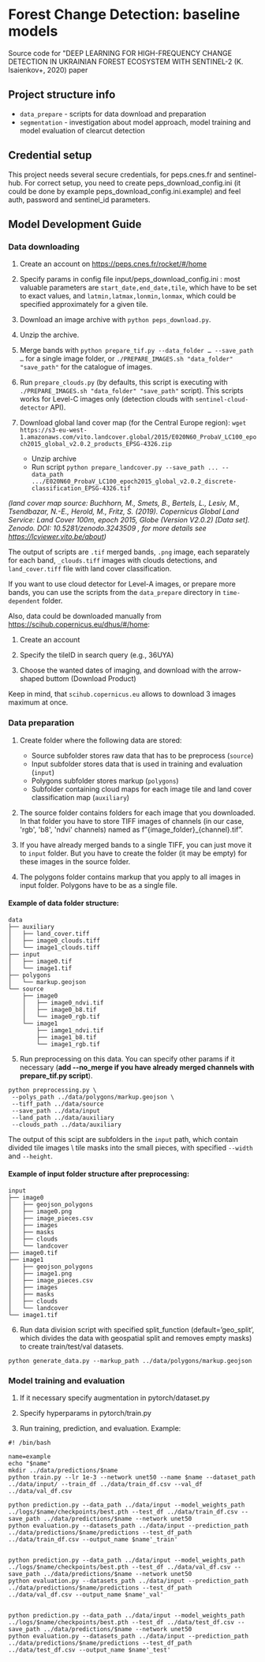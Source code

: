 # Forest Change Detection: baseline models

Source code for "DEEP LEARNING FOR HIGH-FREQUENCY CHANGE DETECTION IN UKRAINIAN FOREST ECOSYSTEM WITH SENTINEL-2 (K. Isaienkov+, 2020) paper

## Project structure info
 * `data_prepare` - scripts for data download and preparation
 * `segmentation` - investigation about model approach, model training and model evaluation of clearcut detection

## Credential setup

This project needs several secure credentials, for peps.cnes.fr and sentinel-hub.
For correct setup, you need to create peps_download_config.ini (it could be done by example peps_download_config.ini.example) and feel auth, password and sentinel_id parameters.

## Model Development Guide
### Data downloading

1) Create an account on https://peps.cnes.fr/rocket/#/home

2) Specify params in config file input/peps_download_config.ini : most valuable parameters are `start_date,end_date,tile`, which have to be set to exact values, and `latmin,latmax,lonmin,lonmax`, which could be specified approximately for a given tile.

3) Download an image archive with `python peps_download.py`.

4) Unzip the archive.

5) Merge bands with `python prepare_tif.py --data_folder … --save_path …` for a single image folder, or `./PREPARE_IMAGES.sh "data_folder" "save_path"` for the catalogue of images. 

6) Run `prepare_clouds.py` (by defaults, this script is executing with `./PREPARE_IMAGES.sh "data_folder" "save_path"` script). This scripts works for Level-C images only (detection clouds with `sentinel-cloud-detector` API).

7) Download global land cover map (for the Central Europe region): `wget https://s3-eu-west-1.amazonaws.com/vito.landcover.global/2015/E020N60_ProbaV_LC100_epoch2015_global_v2.0.2_products_EPSG-4326.zip`
    * Unzip archive
    * Run script `python prepare_landcover.py --save_path ... --data_path .../E020N60_ProbaV_LC100_epoch2015_global_v2.0.2_discrete-classification_EPSG-4326.tif`
 
*(land cover map source: Buchhorn, M., Smets, B., Bertels, L., Lesiv, M., Tsendbazar, N.-E., Herold, M., Fritz, S. (2019). Copernicus Global Land Service: Land Cover 100m, epoch 2015, Globe (Version V2.0.2) [Data set]. Zenodo. DOI: 10.5281/zenodo.3243509 , for more details see https://lcviewer.vito.be/about)*

The output of scripts are `.tif` merged bands, `.png` image, each separately for each band, `_clouds.tiff` images with clouds detections, and `land_cover.tiff` file with land cover classification.

If you want to use cloud detector for Level-A images, or prepare more bands, you can use the scripts from the `data_prepare` directory in `time-dependent` folder.

Also, data could be downloaded manually from https://scihub.copernicus.eu/dhus/#/home:

1) Create an account

2) Specify the tileID in search query (e.g., 36UYA)

3) Choose the wanted dates of imaging, and download with the arrow-shaped buttom (Download Product)

Keep in mind, that `scihub.copernicus.eu` allows to download 3 images maximum at once.

### Data preparation
1) Create folder where the following data are stored:
   * Source subfolder stores raw data that has to be preprocess (`source`)
   * Input subfolder stores data that is used in training and evaluation (`input`)
   * Polygons subfolder stores markup (`polygons`)
   * Subfolder containing cloud maps for each image tile and land cover classification map (`auxiliary`)

2) The source folder contains folders for each image that you downloaded. In that folder you have to store TIFF images of channels (in our case, 'rgb', 'b8', 'ndvi' channels) named as f”{image_folder}\_{channel}.tif”.

3) If you have already merged bands to a single TIFF, you can just move it to `input` folder. But you have to create the folder (it may be empty) for these images in the source folder.

4) The polygons folder contains markup that you apply to all images in input folder. Polygons have to be as a single file.

#### Example of data folder structure:
```
data
├── auxiliary
│   ├── land_cover.tiff
│   ├── image0_clouds.tiff
│   └── image1_clouds.tiff
├── input
│   ├── image0.tif
│   └── image1.tif
├── polygons
│   └── markup.geojson
└── source
    ├── image0
    │   ├── image0_ndvi.tif
    │   ├── image0_b8.tif
    │   └── image0_rgb.tif
    └── image1
        ├── iamge1_ndvi.tif
        ├── image1_b8.tif
        └── image1_rgb.tif
```
5) Run preprocessing on this data. You can specify other params if it necessary (**add --no_merge if you have already merged channels with prepare_tif.py script**).
```
python preprocessing.py \
 --polys_path ../data/polygons/markup.geojson \
 --tiff_path ../data/source
 --save_path ../data/input
 --land_path ../data/auxiliary
 --clouds_path ../data/auxiliary 
```
The output of this scipt are subfolders in the `input` path, which contain divided tile images \ tile masks into the small pieces, with specified `--width` and `--height`.

#### Example of input folder structure after preprocessing:
```
input
├── image0
│   ├── geojson_polygons
│   ├── image0.png
│   ├── image_pieces.csv
│   ├── images
│   ├── masks
│   ├── clouds
│   └── landcover
├── image0.tif
├── image1
│   ├── geojson_polygons
│   ├── image1.png
│   ├── image_pieces.csv
│   ├── images
│   ├── masks
│   ├── clouds
│   └── landcover
└── image1.tif
```
6) Run data division script with specified split_function (default=’geo_split’, which divides the data with geospatial split and removes empty masks) to create train/test/val datasets.
```
python generate_data.py --markup_path ../data/polygons/markup.geojson
```

### Model training and evaluation
1) If it necessary specify augmentation in pytorch/dataset.py

2) Specify hyperparams in pytorch/train.py

3) Run training, prediction, and evaluation. Example:
```
#! /bin/bash

name=example
echo "$name"
mkdir ../data/predictions/$name
python train.py --lr 1e-3 --network unet50 --name $name --dataset_path ../data/input/ --train_df ../data/train_df.csv --val_df ../data/val_df.csv

python prediction.py --data_path ../data/input --model_weights_path ../logs/$name/checkpoints/best.pth --test_df ../data/train_df.csv --save_path ../data/predictions/$name --network unet50
python evaluation.py --datasets_path ../data/input --prediction_path ../data/predictions/$name/predictions --test_df_path ../data/train_df.csv --output_name $name'_train'


python prediction.py --data_path ../data/input --model_weights_path ../logs/$name/checkpoints/best.pth --test_df ../data/val_df.csv --save_path ../data/predictions/$name --network unet50
python evaluation.py --datasets_path ../data/input --prediction_path ../data/predictions/$name/predictions --test_df_path ../data/val_df.csv --output_name $name'_val'


python prediction.py --data_path ../data/input --model_weights_path ../logs/$name/checkpoints/best.pth --test_df ../data/test_df.csv --save_path ../data/predictions/$name --network unet50
python evaluation.py --datasets_path ../data/input --prediction_path ../data/predictions/$name/predictions --test_df_path ../data/test_df.csv --output_name $name'_test'
```
